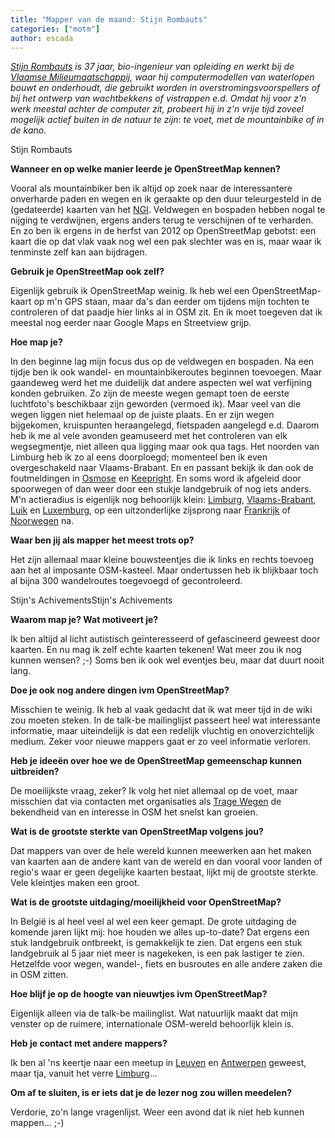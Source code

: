 ```yaml
---
title: "Mapper van de maand: Stijn Rombauts"
categories: ["motm"]
author: escada
---
```


_[Stijn Rombauts](http://www.openstreetmap.org/user/StijnRR) is 37 jaar, bio-ingenieur van opleiding en werkt bij de [Vlaamse Milieumaatschappij](https://en.vmm.be/), waar hij computermodellen van waterlopen bouwt en onderhoudt, die gebruikt worden in overstromingsvoorspellers of bij het ontwerp van wachtbekkens of vistrappen e.d. Omdat hij voor z'n werk meestal achter de computer zit, probeert hij in z'n vrije tijd zoveel mogelijk actief buiten in de natuur te zijn: te voet, met de mountainbike of in de kano._

Stijn Rombauts

**Wanneer en op welke manier leerde je OpenStreetMap kennen?**

Vooral als mountainbiker ben ik altijd op zoek naar de interessantere onverharde paden en wegen en ik geraakte op den duur teleurgesteld in de (gedateerde) kaarten van het [NGI](http://www.ngi.be/). Veldwegen en bospaden hebben nogal te nijging te verdwijnen, ergens anders terug te verschijnen of te verharden. En zo ben ik ergens in de herfst van 2012 op OpenStreetMap gebotst: een kaart die op dat vlak vaak nog wel een pak slechter was en is, maar waar ik tenminste zelf kan aan bijdragen.

**Gebruik je OpenStreetMap ook zelf?**

Eigenlijk gebruik ik OpenStreetMap weinig. Ik heb wel een OpenStreetMap-kaart op m'n GPS staan, maar da's dan eerder om tijdens mijn tochten te controleren of dat paadje hier links al in OSM zit. En ik moet toegeven dat ik meestal nog eerder naar Google Maps en Streetview grijp.

**Hoe map je?**

In den beginne lag mijn focus dus op de veldwegen en bospaden. Na een tijdje ben ik ook wandel- en mountainbikeroutes beginnen toevoegen. Maar gaandeweg werd het me duidelijk dat andere aspecten wel wat verfijning konden gebruiken. Zo zijn de meeste wegen gemapt toen de eerste luchtfoto's beschikbaar zijn geworden (vermoed ik). Maar veel van die wegen liggen niet helemaal op de juiste plaats. En er zijn wegen bijgekomen, kruispunten heraangelegd, fietspaden aangelegd e.d. Daarom heb ik me al vele avonden geamuseerd met het controleren van elk wegsegmentje, niet alleen qua ligging maar ook qua tags. Het noorden van Limburg heb ik zo al eens doorploegd; momenteel ben ik even overgeschakeld naar Vlaams-Brabant. En en passant bekijk ik dan ook de foutmeldingen in [Osmose](http://osmose.openstreetmap.fr/en/map/) en [Keepright](http://wiki.openstreetmap.org/wiki/Keep_Right). En soms word ik afgeleid door spoorwegen of dan weer door een stukje landgebruik of nog iets anders. M'n actieradius is eigenlijk nog behoorlijk klein: [Limburg](http://www.openstreetmap.org/relation/53142), [Vlaams-Brabant](http://www.openstreetmap.org/relation/58004), [Luik](http://www.openstreetmap.org/relation/1407192) en [Luxemburg](http://www.openstreetmap.org/relation/1412581), op een uitzonderlijke zijsprong naar [Frankrijk](http://www.openstreetmap.org/relation/2202162) of [Noorwegen](http://www.openstreetmap.org/relation/2978650) na.

**Waar ben jij als mapper het meest trots op?**

Het zijn allemaal maar kleine bouwsteentjes die ik links en rechts toevoeg aan het al imposante OSM-kasteel. Maar ondertussen heb ik blijkbaar toch al bijna 300 wandelroutes toegevoegd of gecontroleerd.

Stijn's AchivementsStijn's Achivements

**Waarom map je? Wat motiveert je?**

Ik ben altijd al licht autistisch geïnteresseerd of gefascineerd geweest door kaarten. En nu mag ik zelf echte kaarten tekenen! Wat meer zou ik nog kunnen wensen? ;-) Soms ben ik ook wel eventjes beu, maar dat duurt nooit lang.

**Doe je ook nog andere dingen ivm OpenStreetMap?**

Misschien te weinig. Ik heb al vaak gedacht dat ik wat meer tijd in de wiki zou moeten steken. In de talk-be mailinglijst passeert heel wat interessante informatie, maar uiteindelijk is dat een redelijk vluchtig en onoverzichtelijk medium. Zeker voor nieuwe mappers gaat er zo veel informatie verloren.

**Heb je ideeën over hoe we de OpenStreetMap gemeenschap kunnen uitbreiden?**

De moeilijkste vraag, zeker? Ik volg het niet allemaal op de voet, maar misschien dat via contacten met organisaties als [Trage Wegen](http://www.tragewegen.be/) de bekendheid van en interesse in OSM het snelst kan groeien.

**Wat is de grootste sterkte van OpenStreetMap volgens jou?**

Dat mappers van over de hele wereld kunnen meewerken aan het maken van kaarten aan de andere kant van de wereld en dan vooral voor landen of regio's waar er geen degelijke kaarten bestaat, lijkt mij de grootste sterkte. Vele kleintjes maken een groot.

**Wat is de grootste uitdaging/moeilijkheid voor OpenStreetMap?**

In België is al heel veel al wel een keer gemapt. De grote uitdaging de komende jaren lijkt mij: hoe houden we alles up-to-date? Dat ergens een stuk landgebruik ontbreekt, is gemakkelijk te zien. Dat ergens een stuk landgebruik al 5 jaar niet meer is nagekeken, is een pak lastiger te zien. Hetzelfde voor wegen, wandel-, fiets en busroutes en alle andere zaken die in OSM zitten.

**Hoe blijf je op de hoogte van nieuwtjes ivm OpenStreetMap?**

Eigenlijk alleen via de talk-be mailinglist. Wat natuurlijk maakt dat mijn venster op de ruimere, internationale OSM-wereld behoorlijk klein is.

**Heb je contact met andere mappers?**

Ik ben al 'ns keertje naar een meetup in [Leuven](http://www.openstreetmap.org/#map=14/50.8813/4.6994) en [Antwerpen](http://www.openstreetmap.org/#map=11/51.2284/4.3348) geweest, maar tja, vanuit het verre [Limburg](http://www.openstreetmap.org/relation/53142)...

**Om af te sluiten, is er iets dat je de lezer nog zou willen meedelen?**

Verdorie, zo'n lange vragenlijst. Weer een avond dat ik niet heb kunnen mappen… ;-)
